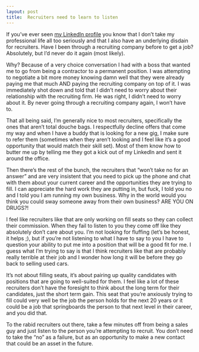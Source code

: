 ```yaml
---
layout: post
title:  Recruiters need to learn to listen
---
```


If you’ve ever seen [my LinkedIn profile](https://www.linkedin.com/in/joshsherman) you know that I don’t take my professional life all too seriously and that I also have an underlying disdain for recruiters. Have I been through a recruiting company before to get a job? Absolutely, but I’d never do it again (most likely).

Why? Because of a very choice conversation I had with a boss that wanted me to go from being a contractor to a permanent position. I was attempting to negotiate a bit more money knowing damn well that they were already paying me that much AND paying the recruiting company on top of it. I was immediately shot down and told that I didn’t need to worry about their relationship with the recruiting firm. He was right, I didn’t need to worry about it. By never going through a recruiting company again, I won’t have to.

That all being said, I’m generally nice to most recruiters, specifically the ones that aren’t total douche bags. I respectfully decline offers that come my way and when I have a buddy that is looking for a new gig, I make sure to refer them (sometimes when they aren’t looking and I feel like it’s a good opportunity that would match their skill set). Most of them know how to butter me up by telling me they got a kick out of my LinkedIn and sent it around the office.

Then there’s the rest of the bunch, the recruiters that “won’t take no for an answer” and are very insistent that you need to pick up the phone and chat with them about your current career and the opportunities they are trying to fill. I can appreciate the hard work they are putting in, but fuck, I told you no and I told you I am running my own business. Why in the world would you think you could sway someone away from their own business? ARE YOU ON DRUGS?!

I feel like recruiters like that are only working on fill seats so they can collect their commission. When they fail to listen to you they come off like they absolutely don’t care about you. I’m not looking for fluffing (let’s be honest, it helps ;), but if you’re not listening to what I have to say to you I have to question your ability to put me into a position that will be a good fit for me. I guess what I’m trying to say is that I think recruiters like that are probably really terrible at their job and I wonder how long it will be before they go back to selling used cars.

It’s not about filling seats, it’s about pairing up quality candidates with positions that are going to well-suited for them. I feel like a lot of these recruiters don’t have the foresight to think about the long term for their candidates, just the short term gain. This seat that you’re anxiously trying to fill could very well be the job the person holds for the next 20 years or it could be a job that springboards the person to that next level in their career, and you did that.

To the rabid recruiters out there, take a few minutes off from being a sales guy and just listen to the person you’re attempting to recruit. You don’t need to take the “no” as a failure, but as an opportunity to make a new contact that could be an asset in the future.
